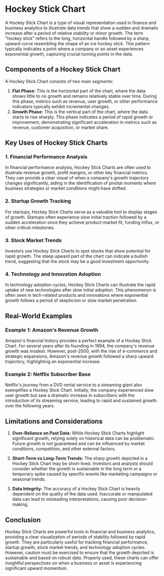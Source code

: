 # Hockey Stick Chart

A Hockey Stick Chart is a type of visual representation used in finance and business analytics to illustrate data trends that show a sudden and dramatic increase after a period of relative stability or minor growth. The term "hockey stick" refers to the long, horizontal handle followed by a sharp, upward curve resembling the shape of an ice hockey stick. This pattern typically indicates a point where a company or an asset experiences exponential growth, capturing crucial turning points in the data.

## Components of a Hockey Stick Chart

A Hockey Stick Chart consists of two main segments:
1. **Flat Phase:** This is the horizontal part of the chart, where the data shows little to no growth and remains relatively stable over time. During this phase, metrics such as revenue, user growth, or other performance indicators typically exhibit incremental changes.
2. **Growth Phase:** This is the vertical part of the chart, where the data starts to rise sharply. This phase indicates a period of rapid growth or improvement, demonstrating significant acceleration in metrics such as revenue, customer acquisition, or market share.

## Key Uses of Hockey Stick Charts

### 1. **Financial Performance Analysis**
In financial performance analysis, Hockey Stick Charts are often used to illustrate revenue growth, profit margins, or other key financial metrics. They can provide a clear visual of when a company's growth trajectory changes significantly, aiding in the identification of pivotal moments where business strategies or market conditions might have shifted.

### 2. **Startup Growth Tracking**
For startups, Hockey Stick Charts serve as a valuable tool to display stages of growth. Startups often experience slow initial traction followed by a sudden acceleration once they achieve product-market fit, funding influx, or other critical milestones.

### 3. **Stock Market Trends**
Investors use Hockey Stick Charts to spot stocks that show potential for rapid growth. The steep upward part of the chart can indicate a bullish trend, suggesting that the stock may be a good investment opportunity.

### 4. **Technology and Innovation Adoption**
In technology adoption cycles, Hockey Stick Charts can illustrate the rapid uptake of new technologies after slow initial adoption. This phenomenon is often seen in tech-related products and innovations where exponential growth follows a period of skepticism or slow market penetration.

## Real-World Examples

### Example 1: Amazon's Revenue Growth
Amazon's financial history provides a perfect example of a Hockey Stick Chart. For several years after its founding in 1994, the company's revenue growth was modest. However, post-2000, with the rise of e-commerce and strategic expansions, Amazon's revenue growth followed a sharp upward trajectory, highlighting an exponential increase.

### Example 2: Netflix Subscriber Base
Netflix's journey from a DVD rental service to a streaming giant also exemplifies a Hockey Stick Chart. Initially, the company experienced slow user growth but saw a dramatic increase in subscribers with the introduction of its streaming service, leading to rapid and sustained growth over the following years.

## Limitations and Considerations

1. **Over-Reliance on Past Data:** While Hockey Stick Charts highlight significant growth, relying solely on historical data can be problematic. Future growth is not guaranteed and can be influenced by market conditions, competition, and other external factors.
   
2. **Short-Term vs Long-Term Trends:** The sharp growth depicted in a Hockey Stick Chart may be short-lived. Investors and analysts should consider whether the growth is sustainable in the long term or a temporary spike caused by specific events like marketing campaigns or seasonal trends.

3. **Data Integrity:** The accuracy of a Hockey Stick Chart is heavily dependent on the quality of the data used. Inaccurate or manipulated data can lead to misleading interpretations, causing poor decision-making.

## Conclusion

Hockey Stick Charts are powerful tools in financial and business analytics, providing a clear visualization of periods of stability followed by rapid growth. They are particularly useful for tracking financial performance, startup growth, stock market trends, and technology adoption cycles. However, caution must be exercised to ensure that the growth depicted is sustainable and based on robust data. Properly used, these charts can offer insightful perspectives on when a business or asset is experiencing significant upward momentum.